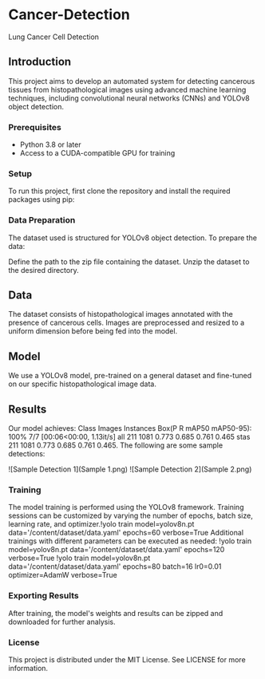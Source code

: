 # Cancer-Detection
Lung Cancer Cell Detection


## Introduction
This project aims to develop an automated system for detecting cancerous tissues from histopathological images using advanced machine learning techniques, including convolutional neural networks (CNNs) and YOLOv8 object detection.

### Prerequisites
- Python 3.8 or later
- Access to a CUDA-compatible GPU for training

### Setup
To run this project, first clone the repository and install the required packages using pip:


### Data Preparation 

The dataset used is structured for YOLOv8 object detection. To prepare the data:

   Define the path to the zip file containing the dataset.
   Unzip the dataset to the desired directory.
## Data
The dataset consists of histopathological images annotated with the presence of cancerous cells. Images are preprocessed and resized to a uniform dimension before being fed into the model.

## Model
We use a YOLOv8 model, pre-trained on a general dataset and fine-tuned on our specific histopathological image data.

## Results
Our model achieves:  Class     Images  Instances      Box(P          R      mAP50  mAP50-95): 100% 7/7 [00:06<00:00,  1.13it/s]
                     all        211       1081      0.773      0.685      0.761      0.465
                     stas       211       1081      0.773      0.685      0.761      0.465. 
The following are some sample detections:

![Sample Detection 1](Sample 1.png)
![Sample Detection 2](Sample 2.png)

### Training
The model training is performed using the YOLOv8 framework. Training sessions can be customized by varying the number of epochs, batch size, learning rate, and optimizer.!yolo train model=yolov8n.pt data='/content/dataset/data.yaml' epochs=60 verbose=True
Additional trainings with different parameters can be executed as needed:
!yolo train model=yolov8n.pt data='/content/dataset/data.yaml' epochs=120 verbose=True
!yolo train model=yolov8n.pt data='/content/dataset/data.yaml' epochs=80 batch=16 lr0=0.01 optimizer=AdamW verbose=True

### Exporting Results
After training, the model's weights and results can be zipped and downloaded for further analysis.

### License
This project is distributed under the MIT License. See LICENSE for more information.
